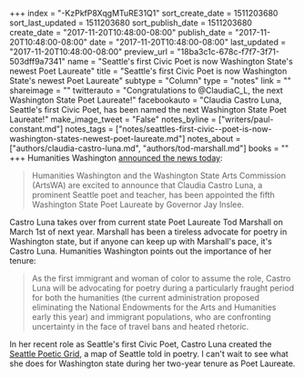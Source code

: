 +++
index = "-KzPkfP8XqgMTuRE31Q1"
sort_create_date = 1511203680
sort_last_updated = 1511203680
sort_publish_date = 1511203680
create_date = "2017-11-20T10:48:00-08:00"
publish_date = "2017-11-20T10:48:00-08:00"
date = "2017-11-20T10:48:00-08:00"
last_updated = "2017-11-20T10:48:00-08:00"
preview_url = "18ba3c1c-678c-f7f7-3f71-503dff9a7341"
name = "Seattle's first Civic  Poet is now Washington State's newest Poet Laureate"
title = "Seattle's first Civic  Poet is now Washington State's newest Poet Laureate"
subtype = "Column"
type = "notes"
link = ""
shareimage = ""
twitterauto = "Congratulations to @ClaudiaC_L, the next Washington State Poet Laureate!"
facebookauto = "Claudia Castro Luna, Seattle's first Civic Poet, has been named the next Washington State Poet Laureate!"
make_image_tweet = "False"
notes_byline = ["writers/paul-constant.md"]
notes_tags = ["notes/seattles-first-civic--poet-is-now-washington-states-newest-poet-laureate.md"]
notes_about = ["authors/claudia-castro-luna.md", "authors/tod-marshall.md"]
books = ""
+++
Humanities Washington [announced the news today](https://www.humanities.org/blog/claudia-castro-luna-named-2018-2020-washington-state-poet-laureate/):

<blockquote>Humanities Washington and the Washington State Arts Commission (ArtsWA) are excited to announce that Claudia Castro Luna, a prominent Seattle poet and teacher, has been appointed the fifth Washington State Poet Laureate by Governor Jay Inslee.</blockquote>

Castro Luna takes over from current state Poet Laureate Tod Marshall on March 1st of next year. Marshall has been a tireless advocate for poetry in Washington state, but if anyone can keep up with Marshall's pace, it's Castro Luna. Humanities Washington points out the importance of her tenure: 

<blockquote>As the first immigrant and woman of color to assume the role, Castro Luna will be advocating for poetry during a particularly fraught period for both the humanities (the current administration proposed eliminating the National Endowments for the Arts and Humanities early this year) and immigrant populations, who are confronting uncertainty in the face of travel bans and heated rhetoric.</blockquote>

In her recent role as Seattle's first Civic Poet, Castro Luna created the [Seattle Poetic Grid](https://seattlepoeticgrid.com/), a map of Seattle told in poetry. I can't wait to see what she does for Washington state during her two-year tenure as Poet Laureate.

